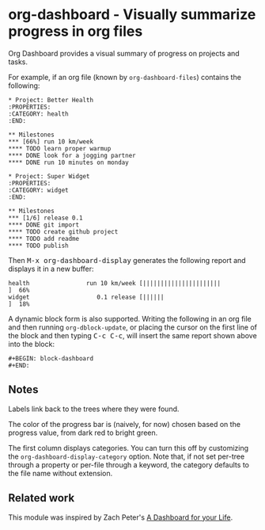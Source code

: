 # org-dashboard - Visually summarize progress in org files

Org Dashboard provides a visual summary of progress on projects and
tasks.

For example, if an org file (known by `org-dashboard-files`) contains
the following:

    * Project: Better Health
    :PROPERTIES:
    :CATEGORY: health
    :END:

    ** Milestones
    *** [66%] run 10 km/week
    **** TODO learn proper warmup
    **** DONE look for a jogging partner
    **** DONE run 10 minutes on monday
    
    * Project: Super Widget
    :PROPERTIES:
    :CATEGORY: widget
    :END:

    ** Milestones
    *** [1/6] release 0.1
    **** DONE git import
    **** TODO create github project
    **** TODO add readme
    **** TODO publish

Then <kbd>M-x org-dashboard-display</kbd> generates the following report and
displays it in a new buffer:

    health                run 10 km/week [||||||||||||||||||||||           ]  66%
    widget                   0.1 release [||||||                           ]  18%

A dynamic block form is also supported. Writing the following in an
org file and then running `org-dblock-update`, or placing the
cursor on the first line of the block and then typing <kbd>C-c C-c</kbd>,
will insert the same report shown above into the block:

    #+BEGIN: block-dashboard
    #+END:

## Notes

Labels link back to the trees where they were found.

The color of the progress bar is (naively, for now) chosen based on
the progress value, from dark red to bright green.

The first column displays categories. You can turn this off by
customizing the `org-dashboard-display-category` option. Note that,
if not set per-tree through a property or per-file through a
keyword, the category defaults to the file name without extension.

## Related work

This module was inspired by Zach Peter's [A Dashboard for your
Life](http://thehelpfulhacker.net/2014/07/19/a-dashboard-for-your-life-a-minimal-goal-tracker-using-org-mode-go-and-git/).


